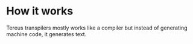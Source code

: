 # How it works

Tereus transpilers mostly works like a compiler but instead of generating machine code, it generates text.
